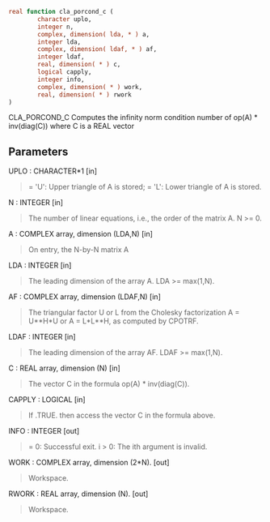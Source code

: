 ```fortran
real function cla_porcond_c (
        character uplo,
        integer n,
        complex, dimension( lda, * ) a,
        integer lda,
        complex, dimension( ldaf, * ) af,
        integer ldaf,
        real, dimension( * ) c,
        logical capply,
        integer info,
        complex, dimension( * ) work,
        real, dimension( * ) rwork
)
```

CLA_PORCOND_C Computes the infinity norm condition number of
op(A) \* inv(diag(C)) where C is a REAL vector

## Parameters
UPLO : CHARACTER\*1 [in]
> = 'U':  Upper triangle of A is stored;
> = 'L':  Lower triangle of A is stored.

N : INTEGER [in]
> The number of linear equations, i.e., the order of the
> matrix A.  N >= 0.

A : COMPLEX array, dimension (LDA,N) [in]
> On entry, the N-by-N matrix A

LDA : INTEGER [in]
> The leading dimension of the array A.  LDA >= max(1,N).

AF : COMPLEX array, dimension (LDAF,N) [in]
> The triangular factor U or L from the Cholesky factorization
> A = U\*\*H\*U or A = L\*L\*\*H, as computed by CPOTRF.

LDAF : INTEGER [in]
> The leading dimension of the array AF.  LDAF >= max(1,N).

C : REAL array, dimension (N) [in]
> The vector C in the formula op(A) \* inv(diag(C)).

CAPPLY : LOGICAL [in]
> If .TRUE. then access the vector C in the formula above.

INFO : INTEGER [out]
> = 0:  Successful exit.
> i > 0:  The ith argument is invalid.

WORK : COMPLEX array, dimension (2\*N). [out]
> Workspace.

RWORK : REAL array, dimension (N). [out]
> Workspace.
